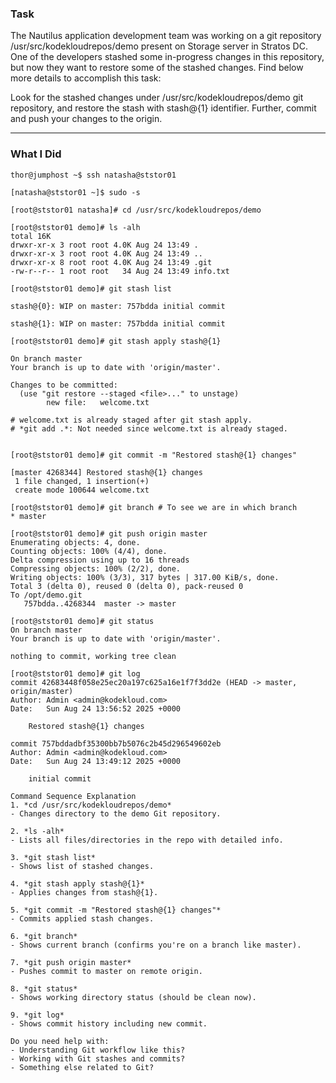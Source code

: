 ### Task

The Nautilus application development team was working on a git repository /usr/src/kodekloudrepos/demo present on Storage server in Stratos DC. One of the developers stashed some in-progress changes in this repository, but now they want to restore some of the stashed changes. Find below more details to accomplish this task:

Look for the stashed changes under /usr/src/kodekloudrepos/demo git repository, and restore the stash with stash@{1} identifier. Further, commit and push your changes to the origin.

---------------------------


### What I Did

```
thor@jumphost ~$ ssh natasha@ststor01

[natasha@ststor01 ~]$ sudo -s

[root@ststor01 natasha]# cd /usr/src/kodekloudrepos/demo

[root@ststor01 demo]# ls -alh
total 16K
drwxr-xr-x 3 root root 4.0K Aug 24 13:49 .
drwxr-xr-x 3 root root 4.0K Aug 24 13:49 ..
drwxr-xr-x 8 root root 4.0K Aug 24 13:49 .git
-rw-r--r-- 1 root root   34 Aug 24 13:49 info.txt

[root@ststor01 demo]# git stash list

stash@{0}: WIP on master: 757bdda initial commit

stash@{1}: WIP on master: 757bdda initial commit

[root@ststor01 demo]# git stash apply stash@{1}

On branch master
Your branch is up to date with 'origin/master'.

Changes to be committed:
  (use "git restore --staged <file>..." to unstage)
        new file:   welcome.txt

# welcome.txt is already staged after git stash apply. 
# *git add .*: Not needed since welcome.txt is already staged.
   

[root@ststor01 demo]# git commit -m "Restored stash@{1} changes"

[master 4268344] Restored stash@{1} changes
 1 file changed, 1 insertion(+)
 create mode 100644 welcome.txt

[root@ststor01 demo]# git branch # To see we are in which branch
* master

[root@ststor01 demo]# git push origin master
Enumerating objects: 4, done.
Counting objects: 100% (4/4), done.
Delta compression using up to 16 threads
Compressing objects: 100% (2/2), done.
Writing objects: 100% (3/3), 317 bytes | 317.00 KiB/s, done.
Total 3 (delta 0), reused 0 (delta 0), pack-reused 0
To /opt/demo.git
   757bdda..4268344  master -> master

[root@ststor01 demo]# git status
On branch master
Your branch is up to date with 'origin/master'.

nothing to commit, working tree clean

[root@ststor01 demo]# git log
commit 42683448f058e25ec20a197c625a16e1f7f3dd2e (HEAD -> master, origin/master)
Author: Admin <admin@kodekloud.com>
Date:   Sun Aug 24 13:56:52 2025 +0000

    Restored stash@{1} changes

commit 757bddadbf35300bb7b5076c2b45d296549602eb
Author: Admin <admin@kodekloud.com>
Date:   Sun Aug 24 13:49:12 2025 +0000

    initial commit
```

```
Command Sequence Explanation
1. *cd /usr/src/kodekloudrepos/demo*
- Changes directory to the demo Git repository.

2. *ls -alh*
- Lists all files/directories in the repo with detailed info.

3. *git stash list*
- Shows list of stashed changes.

4. *git stash apply stash@{1}*
- Applies changes from stash@{1}.

5. *git commit -m "Restored stash@{1} changes"*
- Commits applied stash changes.

6. *git branch*
- Shows current branch (confirms you're on a branch like master).

7. *git push origin master*
- Pushes commit to master on remote origin.

8. *git status*
- Shows working directory status (should be clean now).

9. *git log*
- Shows commit history including new commit.

Do you need help with:
- Understanding Git workflow like this?
- Working with Git stashes and commits?
- Something else related to Git?
```

